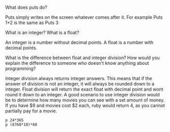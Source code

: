 What does puts do?

Puts simply writes on the screen whatever comes after it. For example Puts 1+2 is the same as Puts 3

What is an integer? What is a float?

An integer is a number without decimal points. A float is a number with decimal points.

What is the difference between float and integer division? How would you explain the difference to someone who doesn't know anything about programming?

Integer division always returns integer answers. This means that if the answer of division is not an integer, it will always be rounded down to a integer. Float division will return the exact float with decimal point and wont round it down to an integer. A good scenario to use integer division would be to determine how many movies you can see with a set amount of money. If you have $9 and movies cost $2 each, ruby would return 4, as you cannot partially pay for a movie.

```
p 24*365
p (8760*10)*60
```
